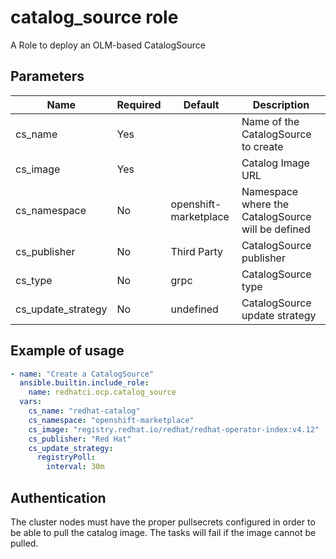 # catalog_source role

A Role to deploy an OLM-based CatalogSource

## Parameters
Name               | Required | Default        | Description
-------------------|----------| ---------------|-------------
cs_name            | Yes      |                | Name of the CatalogSource to create
cs_image           | Yes      |                | Catalog Image URL
cs_namespace       | No       | openshift-marketplace  | Namespace where the CatalogSource will be defined
cs_publisher       | No       | Third Party    | CatalogSource publisher
cs_type            | No       | grpc           | CatalogSource type
cs_update_strategy | No       | undefined      | CatalogSource update strategy

## Example of usage

```yaml
- name: "Create a CatalogSource"
  ansible.builtin.include_role:
    name: redhatci.ocp.catalog_source
  vars:
    cs_name: "redhat-catalog"
    cs_namespace: "openshift-marketplace"
    cs_image: "registry.redhat.io/redhat/redhat-operator-index:v4.12"
    cs_publisher: "Red Hat"
    cs_update_strategy:
      registryPoll:
        interval: 30m
```

## Authentication

The cluster nodes must have the proper pullsecrets configured in order to be able to pull the catalog image. The tasks will fail if the image cannot be pulled.
